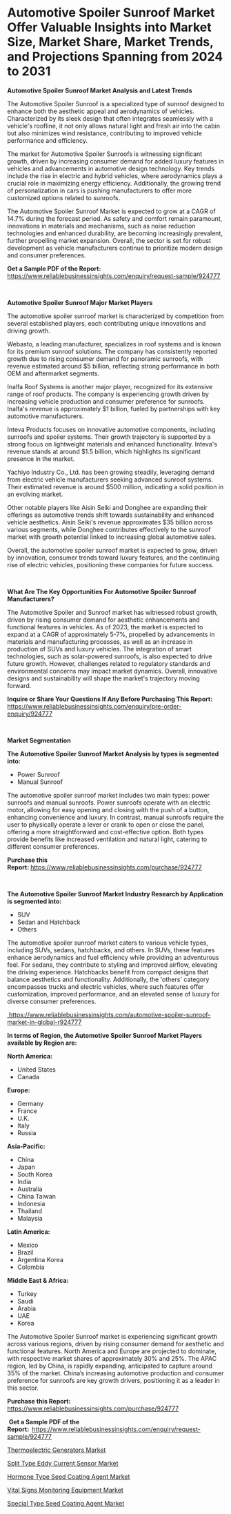 <p><h1>Automotive Spoiler Sunroof Market Offer Valuable Insights into Market Size, Market Share, Market Trends, and Projections Spanning from 2024 to 2031</h1></p><p><strong>Automotive Spoiler Sunroof Market Analysis and Latest Trends</strong></p>
<p><p>The Automotive Spoiler Sunroof is a specialized type of sunroof designed to enhance both the aesthetic appeal and aerodynamics of vehicles. Characterized by its sleek design that often integrates seamlessly with a vehicle's roofline, it not only allows natural light and fresh air into the cabin but also minimizes wind resistance, contributing to improved vehicle performance and efficiency.</p><p>The market for Automotive Spoiler Sunroofs is witnessing significant growth, driven by increasing consumer demand for added luxury features in vehicles and advancements in automotive design technology. Key trends include the rise in electric and hybrid vehicles, where aerodynamics plays a crucial role in maximizing energy efficiency. Additionally, the growing trend of personalization in cars is pushing manufacturers to offer more customized options related to sunroofs.</p><p>The Automotive Spoiler Sunroof Market is expected to grow at a CAGR of 14.7% during the forecast period. As safety and comfort remain paramount, innovations in materials and mechanisms, such as noise reduction technologies and enhanced durability, are becoming increasingly prevalent, further propelling market expansion. Overall, the sector is set for robust development as vehicle manufacturers continue to prioritize modern design and consumer preferences.</p></p>
<p><strong>Get a Sample PDF of the Report:&nbsp;</strong> <a href="https://www.reliablebusinessinsights.com/enquiry/request-sample/924777?utm_campaign=96&utm_medium=2&utm_source=Github&utm_content=ia&utm_term=01102024&utm_id=automotive-spoiler-sunroof">https://www.reliablebusinessinsights.com/enquiry/request-sample/924777</a></p>
<p>&nbsp;</p>
<p><strong>Automotive Spoiler Sunroof Major Market Players</strong></p>
<p><p>The automotive spoiler sunroof market is characterized by competition from several established players, each contributing unique innovations and driving growth. </p><p>Webasto, a leading manufacturer, specializes in roof systems and is known for its premium sunroof solutions. The company has consistently reported growth due to rising consumer demand for panoramic sunroofs, with revenue estimated around $5 billion, reflecting strong performance in both OEM and aftermarket segments.</p><p>Inalfa Roof Systems is another major player, recognized for its extensive range of roof products. The company is experiencing growth driven by increasing vehicle production and consumer preference for sunroofs. Inalfa's revenue is approximately $1 billion, fueled by partnerships with key automotive manufacturers.</p><p>Inteva Products focuses on innovative automotive components, including sunroofs and spoiler systems. Their growth trajectory is supported by a strong focus on lightweight materials and enhanced functionality. Inteva's revenue stands at around $1.5 billion, which highlights its significant presence in the market.</p><p>Yachiyo Industry Co., Ltd. has been growing steadily, leveraging demand from electric vehicle manufacturers seeking advanced sunroof systems. Their estimated revenue is around $500 million, indicating a solid position in an evolving market.</p><p>Other notable players like Aisin Seiki and Donghee are expanding their offerings as automotive trends shift towards sustainability and enhanced vehicle aesthetics. Aisin Seiki's revenue approximates $35 billion across various segments, while Donghee contributes effectively to the sunroof market with growth potential linked to increasing global automotive sales.</p><p>Overall, the automotive spoiler sunroof market is expected to grow, driven by innovation, consumer trends toward luxury features, and the continuing rise of electric vehicles, positioning these companies for future success.</p></p>
<p>&nbsp;</p>
<p><strong>What Are The Key Opportunities For Automotive Spoiler Sunroof Manufacturers?</strong></p>
<p><p>The Automotive Spoiler and Sunroof market has witnessed robust growth, driven by rising consumer demand for aesthetic enhancements and functional features in vehicles. As of 2023, the market is expected to expand at a CAGR of approximately 5-7%, propelled by advancements in materials and manufacturing processes, as well as an increase in production of SUVs and luxury vehicles. The integration of smart technologies, such as solar-powered sunroofs, is also expected to drive future growth. However, challenges related to regulatory standards and environmental concerns may impact market dynamics. Overall, innovative designs and sustainability will shape the market's trajectory moving forward.</p></p>
<p><strong>Inquire or Share Your Questions If Any Before Purchasing This Report:</strong> <a href="https://www.reliablebusinessinsights.com/enquiry/pre-order-enquiry/924777?utm_campaign=96&utm_medium=2&utm_source=Github&utm_content=ia&utm_term=01102024&utm_id=automotive-spoiler-sunroof">https://www.reliablebusinessinsights.com/enquiry/pre-order-enquiry/924777</a></p>
<p>&nbsp;</p>
<p><strong>Market Segmentation</strong></p>
<p><strong>The Automotive Spoiler Sunroof Market Analysis by types is segmented into:</strong></p>
<p><ul><li>Power Sunroof</li><li>Manual Sunroof</li></ul></p>
<p><p>The automotive spoiler sunroof market includes two main types: power sunroofs and manual sunroofs. Power sunroofs operate with an electric motor, allowing for easy opening and closing with the push of a button, enhancing convenience and luxury. In contrast, manual sunroofs require the user to physically operate a lever or crank to open or close the panel, offering a more straightforward and cost-effective option. Both types provide benefits like increased ventilation and natural light, catering to different consumer preferences.</p></p>
<p><strong>Purchase this Report:&nbsp;</strong><a href="https://www.reliablebusinessinsights.com/purchase/924777?utm_campaign=96&utm_medium=2&utm_source=Github&utm_content=ia&utm_term=01102024&utm_id=automotive-spoiler-sunroof">https://www.reliablebusinessinsights.com/purchase/924777</a></p>
<p>&nbsp;</p>
<p><strong>The Automotive Spoiler Sunroof Market Industry Research by Application is segmented into:</strong></p>
<p><ul><li>SUV</li><li>Sedan and Hatchback</li><li>Others</li></ul></p>
<p><p>The automotive spoiler sunroof market caters to various vehicle types, including SUVs, sedans, hatchbacks, and others. In SUVs, these features enhance aerodynamics and fuel efficiency while providing an adventurous feel. For sedans, they contribute to styling and improved airflow, elevating the driving experience. Hatchbacks benefit from compact designs that balance aesthetics and functionality. Additionally, the 'others' category encompasses trucks and electric vehicles, where such features offer customization, improved performance, and an elevated sense of luxury for diverse consumer preferences.</p></p>
<p><a href="https://www.reliablebusinessinsights.com/automotive-spoiler-sunroof-market-in-global-r924777?utm_campaign=96&utm_medium=2&utm_source=Github&utm_content=ia&utm_term=01102024&utm_id=automotive-spoiler-sunroof">&nbsp;https://www.reliablebusinessinsights.com/automotive-spoiler-sunroof-market-in-global-r924777</a></p>
<p><strong>In terms of Region, the Automotive Spoiler Sunroof Market Players available by Region are:</strong></p>
<p>
    <p> <strong> North America: </strong>
        <ul>
            <li>United States</li>
            <li>Canada</li>
        </ul>
        </p> 
    <p> <strong> Europe: </strong>
        <ul>
            <li>Germany</li>
            <li>France</li>
            <li>U.K.</li>
            <li>Italy</li>
            <li>Russia</li>
        </ul>
        </p> 
    <p> <strong> Asia-Pacific: </strong>
        <ul>
            <li>China</li>
            <li>Japan</li>
            <li>South Korea</li>
            <li>India</li>
            <li>Australia</li>
            <li>China Taiwan</li>
            <li>Indonesia</li>
            <li>Thailand</li>
            <li>Malaysia</li>
        </ul>
        </p> 
    <p> <strong> Latin America: </strong>
        <ul>
            <li>Mexico</li>
            <li>Brazil</li>
            <li>Argentina Korea</li>
            <li>Colombia</li>
        </ul>
        </p> 
    <p> <strong> Middle East & Africa: </strong>
        <ul>
            <li>Turkey</li>
            <li>Saudi</li>
            <li>Arabia</li>
            <li>UAE</li>
            <li>Korea</li>
        </ul>
    </p>
    </p>
<p><p>The Automotive Spoiler Sunroof market is experiencing significant growth across various regions, driven by rising consumer demand for aesthetic and functional features. North America and Europe are projected to dominate, with respective market shares of approximately 30% and 25%. The APAC region, led by China, is rapidly expanding, anticipated to capture around 35% of the market. China’s increasing automotive production and consumer preference for sunroofs are key growth drivers, positioning it as a leader in this sector.</p></p>
<p><strong>Purchase this Report: </strong><a href="https://www.reliablebusinessinsights.com/purchase/924777?utm_campaign=96&utm_medium=2&utm_source=Github&utm_content=ia&utm_term=01102024&utm_id=automotive-spoiler-sunroof">https://www.reliablebusinessinsights.com/purchase/924777</a></p>
<p>&nbsp;<strong>Get a Sample PDF of the Report:&nbsp;&nbsp;</strong><a href="https://www.reliablebusinessinsights.com/enquiry/request-sample/924777?utm_campaign=96&utm_medium=2&utm_source=Github&utm_content=ia&utm_term=01102024&utm_id=automotive-spoiler-sunroof">https://www.reliablebusinessinsights.com/enquiry/request-sample/924777</a></p>
<p><strong></strong></p>
<p><p><a href="https://www.linkedin.com/pulse/strategic-roadmap-success-global-thermoelectric-generators-camif?utm_campaign=96&utm_medium=2&utm_source=Github&utm_content=ia&utm_term=01102024&utm_id=automotive-spoiler-sunroof">Thermoelectric Generators Market</a></p><p><a href="https://issuu.com/reportprime-2/docs/split-type-eddy-current-sensor-mark_bbb70f8380c232?utm_campaign=96&utm_medium=2&utm_source=Github&utm_content=ia&utm_term=01102024&utm_id=automotive-spoiler-sunroof">Split Type Eddy Current Sensor Market</a></p><p><a href="https://github.com/DenisePatterson586/Market-Research-Report-List-1/blob/main/hormone-type-seed-coating-agent-market.md?utm_campaign=96&utm_medium=2&utm_source=Github&utm_content=ia&utm_term=01102024&utm_id=automotive-spoiler-sunroof">Hormone Type Seed Coating Agent Market</a></p><p><a href="https://www.linkedin.com/pulse/vital-signs-monitoring-equipment-market-size-share-trends-uss8e?utm_campaign=96&utm_medium=2&utm_source=Github&utm_content=ia&utm_term=01102024&utm_id=automotive-spoiler-sunroof">Vital Signs Monitoring Equipment Market</a></p><p><a href="https://github.com/eustaciaism/Market-Research-Report-List-1/blob/main/special-type-seed-coating-agent-market.md?utm_campaign=96&utm_medium=2&utm_source=Github&utm_content=ia&utm_term=01102024&utm_id=automotive-spoiler-sunroof">Special Type Seed Coating Agent Market</a></p></p>
